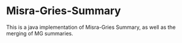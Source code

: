 # Misra-Gries-Summary
This is a java implementation of Misra-Gries Summary, as well as the merging of MG summaries.

